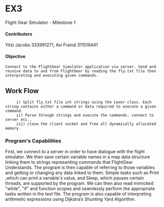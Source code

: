 # EX3

Flight Gear Simulator - Milestone 1

#### Contributors
Yitzi Jacobs 333991271, Avi Fraind 311519441 
#### Objective
    Connect to the FlightGear Simulator application via server. Send and receive data to and from FlightGear by reading the fly.txt file then interpreting and executing given commands. 
   ## Work Flow
         i) Split fly.txt file int strings using the Lexer class. Each string contains either a command or data required to execute a given command.
         ii) Parse through strings and execute the commands. connect to server etc.. 
         iii) close the client socket and free all dynamically allocated memory.
### Program's Capabilities
   First, we connect to a server in order to have dialogue with the flight simulator. We then save certain variable names in a map data structure linking them to strings representing commands that FlightGear Understands. The program is then capable of referring to those variables and getting or changing any data linked to them. Simple tasks such as Print ,which can print a variable's value, and Sleep, which pauses certain threads, are supported by the program. We can then also read mimicked "while", "if" and function scopes and seamlessly perform the appropriate tasks written in the text file. The program is also capable of interpreting arithmetic expressions using Dijkstra’s Shunting Yard Algorithm.
